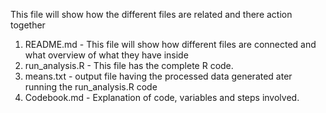 This file will show how the different files are related and there action together

1. README.md - This file will show how different files are connected and what overview of what they have inside
2. run_analysis.R - This file has the complete R code.
3. means.txt - output file having the processed data generated ater running the run_analysis.R code
4. Codebook.md  - Explanation of code, variables and steps involved.
